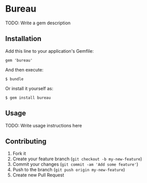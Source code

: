 # Bureau

TODO: Write a gem description

## Installation

Add this line to your application's Gemfile:

    gem 'bureau'

And then execute:

    $ bundle

Or install it yourself as:

    $ gem install bureau

## Usage

TODO: Write usage instructions here

## Contributing

1. Fork it
2. Create your feature branch (`git checkout -b my-new-feature`)
3. Commit your changes (`git commit -am 'Add some feature'`)
4. Push to the branch (`git push origin my-new-feature`)
5. Create new Pull Request
